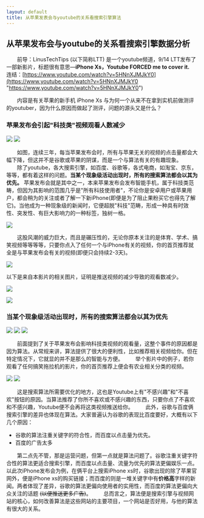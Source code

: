 ```yaml
---
layout: default
title: 从苹果发表会与youtube的关系看搜索引擎算法
---
```


## [](#header-1) 从苹果发布会与youtube的关系看搜索引擎数据分析
　　前导：LinusTechTips (以下简称LTT) 是一个youtube频道，9/14 LTT发布了一部新影片，标题很有意思—**iPhone Xs，Youtube FORCED me to cover it.**
　　
连结：[https://www.youtube.com/watch?v=5HNnXJMJkY0](https://www.youtube.com/watch?v=5HNnXJMJkY0 "https://www.youtube.com/watch?v=5HNnXJMJkY0")

　　内容是有关苹果的新手机 iPhone Xs 与为何一个从来不在拿到实机前做测评的youtuber，因为什么原因而做起了测评，问题的源头又是什么？
### [](#header-2) 苹果发布会引起"科技类"视频观看人数减少
![ ](https://upload.cc/i1/2018/09/25/GArxkt.jpg)
![ ](https://upload.cc/i1/2018/09/25/RYTuWE.jpg)

　　如图，连续三年，每当苹果发布会时，所有与苹果无关的视频的点击量都会大幅下降，但这并不是谷歌或苹果的阴谋，而是一个与算法有关的有趣现象。
　　除了youtube，各大搜索引擎，如百度、谷歌等，各式电商，如淘宝、京东，等等，都有着这样的问题。**当某个现象级活动出现时，所有的搜索算法都会以其为优先。** 苹果发布会就是其中之一，本来苹果发布会发布智能手机，属于科技类范畴，但因为其影响的范围几乎是"所有科技使用者"，不论你是安卓用户或苹果用户，都会稍为的关注或者了解一下新iPhone(即便是为了阻止果粉买它也得先了解它)。当他成为一种现象级的新闻时，它便超脱"科技"范畴，形成一种具有时效性、突发性、有巨大影响力的一种标签，独树一格。
  
![](https://upload.cc/i1/2018/09/25/j9mDCl.jpg)
  
　　这股风潮的威力巨大，而且是碾压性的，无论你原本关注的是体育、学术、搞笑视频等等等等，只要你点入了任何一个与iPhone有关的视频，你的首页推荐就全是与苹果发布会有关的视频(即便只会持续2-3天)。
  
![](https://upload.cc/i1/2018/09/25/y8iEt5.jpg)

以下是来自本影片的相关图片，证明是推送视频的减少导致的观看数减少。

![](https://upload.cc/i1/2018/09/25/y5DKah.jpg)

![](https://upload.cc/i1/2018/09/25/yPA1qo.jpg)

### [](#header-3)当某个现象级活动出现时，所有的搜索算法都会以其为优先
![](https://upload.cc/i1/2018/09/25/BAuY25.jpg)
![](https://upload.cc/i1/2018/09/25/gsMkUo.jpg)
![](https://upload.cc/i1/2018/09/25/5WxNOF.jpg)

　　前面提到了关于苹果发布会影响科技类视频的观看量，这整个事件的原因都是因为算法。从常规来讲，算法提供了很大的便利性，比如推荐相关视频给你。但在特定情况下，它就显的并不是那么的智能与方便。
　　举个影片中的例子，若你观看了任何搞笑拖拉机的影片，你的首页推荐上便会有农业相关分类的视频。

![](https://upload.cc/i1/2018/09/25/9Oq6IP.jpg)
![](https://upload.cc/i1/2018/09/25/6W5L8B.jpg)

　　这是搜索算法所需要优化的地方，这也是Youtube上有"不感兴趣"和"不喜欢"按钮的原因。当算法推荐了你所不喜欢或不感兴趣的东西，只要你点了不喜欢和不感兴趣，Youtube便不会再将这类视频推送给你。
　　此外，谷歌与百度俩搜索引擎的差异也体现在算法。大家普遍认为谷歌的表现比百度要好，大概有以下几个原因：
- 谷歌的算法注重关键字的符合性，而百度以点击量为优先。
- 百度的广告太多

　　第二点先不管，那是运营问题，但第一点就是算法问题了。谷歌注重关键字符合性的算法更适合搜索引擎，而百度以点击量、流量为优先的算法更偏娱乐一点。以此次iPhone发布会为例，在俩平台上搜索iPhone xs时，谷歌出现的除了苹果官网外，便是iPhone xs的购买链接；而百度的则是一堆关键字中有**价格高**字样的新闻。两者体现了差异，谷歌的算法更偏向使用者的实用性，而百度的算法更偏向大众关注的话题 ~~(以便推送更多广告)~~。
　　总而言之，算法便是搜索引擎与视频网站的核心，如何改善算法是这些网站的主要项目，一个网站是否好用，与他的算法有很大的关系。